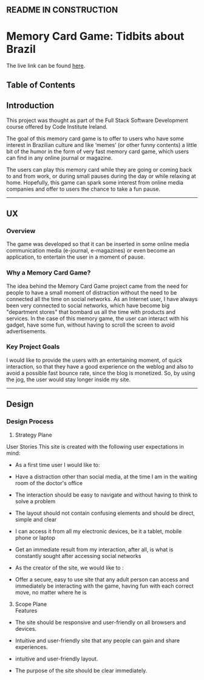 ## README IN CONSTRUCTION
# Memory Card Game: Tidbits about Brazil

The live link can be found [here](https://vivignutz.github.io/second-portfolio-project/).

## Table of Contents


    

## Introduction

This project was thought as part of the Full Stack Software Development course offered by Code Institute Ireland.

The goal of this memory card game is to offer to users who have some interest in Brazilian culture and like ‘memes’ (or other funny contents) a little bit of the humor in the form of very fast memory card game, which users can find in any online journal or magazine.

The users can play this memory card while they are going or coming back to and from work, or during small pauses during the day or while relaxing at home. 
Hopefully, this game can spark some interest from online media companies and offer to users the chance to take a fun pause.

----------

## UX

### Overview

The game was developed so that it can be inserted in some online media communication media (e-journal, e-magazines) or even become an application, to entertain the user in a moment of pause.

### Why a Memory Card Game?

The idea behind the Memory Card Game project came from the need for people to have a small moment of distraction without the need to be connected all the time on social networks. 
As an Internet user, I have always been very connected to social networks, which have become big "department stores" that bombard us all the time with products and services. 
In the case of this memory game, the user can interact with his gadget, have some fun, without having to scroll the screen to avoid advertisements. 


### Key Project Goals

I would like to provide the users with an entertaining moment, of quick interaction, so that they have a good experience on the weblog and also to avoid a possible fast bounce rate, since the blog is monetized.
So, by using the jog, the user would stay longer inside my site.

----------

## Design

### Design Process

1.  Strategy Plane  

  User Stories 
This site is created with the following user expectations in mind:
    
- As a first time user I would like to:
    
- Have a distraction other than social media, at the time I am in the waiting room of the doctor's office
    
- The interaction should be easy to navigate and without having to think to solve a problem
    
- The layout should not contain confusing elements and should be direct, simple and clear
    
- I can access it from all my electronic devices, be it a tablet, mobile phone or laptop
    
- Get an immediate result from my interaction, after all, is what is constantly sought after accessing social networks
    

- As the creator of the site, we would like to :
    
- Offer a secure, easy to use site that any adult person can access and immediately be interacting with the game, having fun with each correct move, no matter where he is
    

3.  Scope Plane  
    Features
    

-   The site should be responsive and user-friendly on all browsers and devices.
    
-   Intuitive and user-friendly site that any people can gain and share experiences.
    
-   intuitive and user-friendly layout.
    
-   The purpose of the site should be clear immediately.
